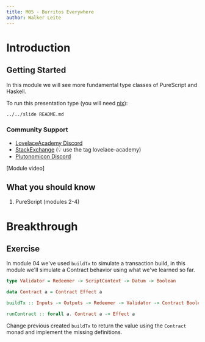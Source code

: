 ```yaml
---
title: M05 - Burritos Everywhere
author: Walker Leite
---
```

# Introduction

## Getting Started

In this module we will see more fundamental type classes of PureScript and Haskell.

To run this presentation type (you will need [nix](https://nixos.org)):

```sh
../../slide README.md
```

### Community Support

- [LovelaceAcademy Discord](https://discord.gg/fWP9eGdfZ8)
- [StackExchange](https://cardano.stackexchange.com/) (:bulb: use the tag lovelace-academy)
- [Plutonomicon Discord](https://discord.gg/gGFdGaUE)

[Module video]

## What you should know

1. PureScript (modules 2-4)

# Breakthrough

## Exercise 

In module 04 we've used `buildTx` to simulate a transaction build, in this module we'll simulate a Contract behavior using what we've learned so far.

```purescript
type Validator = Redeemer -> ScriptContext -> Datum -> Boolean

data Contract a = Contract Effect a

buildTx :: Inputs -> Outputs -> Redeemer -> Validator -> Contract Boolean

runContract :: forall a. Contract a -> Effect a
```

Change previous created `buildTx` to return the value using the `Contract` monad and implement the missing definitions.
